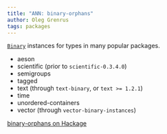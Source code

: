 ```yaml
---
title: "ANN: binary-orphans"
author: Oleg Grenrus
tags: packages
---
```


[`Binary`](http://hackage.haskell.org/package/binary-0.8.4.1/docs/Data-Binary.html#t:Binary)
instances for types in many popular packages.

- aeson
- scientific (prior to `scientific-0.3.4.0`)
- semigroups
- tagged
- text (through `text-binary`, or `text >= 1.2.1`)
- time
- unordered-containers
- vector (through `vector-binary-instances`)

[binary-orphans on Hackage](http://hackage.haskell.org/package/binary-orphans)
